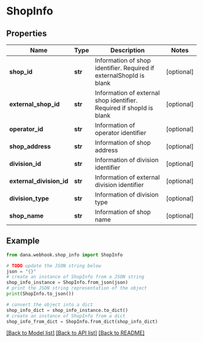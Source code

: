 # ShopInfo


## Properties

Name | Type | Description | Notes
------------ | ------------- | ------------- | -------------
**shop_id** | **str** | Information of shop identifier. Required if externalShopId is blank | [optional] 
**external_shop_id** | **str** | Information of external shop identifier. Required if shopId is blank | [optional] 
**operator_id** | **str** | Information of operator identifier | [optional] 
**shop_address** | **str** | Information of shop address | [optional] 
**division_id** | **str** | Information of division identifier | [optional] 
**external_division_id** | **str** | Information of external division identifier | [optional] 
**division_type** | **str** | Information of division type | [optional] 
**shop_name** | **str** | Information of shop name | [optional] 

## Example

```python
from dana.webhook.shop_info import ShopInfo

# TODO update the JSON string below
json = "{}"
# create an instance of ShopInfo from a JSON string
shop_info_instance = ShopInfo.from_json(json)
# print the JSON string representation of the object
print(ShopInfo.to_json())

# convert the object into a dict
shop_info_dict = shop_info_instance.to_dict()
# create an instance of ShopInfo from a dict
shop_info_from_dict = ShopInfo.from_dict(shop_info_dict)
```
[[Back to Model list]](../README.md#documentation-for-models) [[Back to API list]](../README.md#documentation-for-api-endpoints) [[Back to README]](../README.md)


